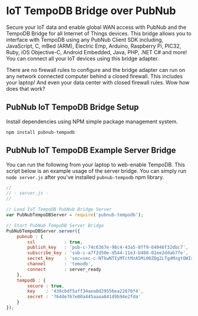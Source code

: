 # IoT TempoDB Bridge over PubNub

Secure your IoT data and enable global WAN access with PubNub and
the TempoDB Bridge for all Internet of Things devices.
This bridge allows you to interface with TempoDB using any PubNub
Client SDK including, JavaScript, C, mBed (ARM), Electric Emp,
Arduino, Raspberry Pi, PIC32, Ruby, iOS Objective-C, Android Embedded,
Java, PHP, .NET C# and more!
You can connect all your IoT devices using this bridge adapter.

There are no firewall rules to configure and the bridge adapter can
run on any network connected computer behind a closed firewall.
This includes your laptop!
And even your data center with closed firewall rules.
Wow how does that work?

## PubNub IoT TempoDB Bridge Setup

Install dependencies using NPM simple package management system.

```
npm install pubnub-tempodb
```

## PubNub IoT TempoDB Example Server Bridge

You can run the following from your laptop to web-enable TempoDB.
This script below is an example usage of the server bridge.
You can simply run `node server.js` after you've installed
`pubnub-tempodb` npm library.

```javascript
//
// - server.js -
//

// Load IoT TempoDB PubNub Bridge Server
var PubNubTempoDBServer = require('pubnub-tempodb');

// Start PubNub TempoDB Server Bridge
PubNubTempoDBServer.server({
    pubnub : {
        ssl           : true,
        publish_key   : 'pub-c-74c6367e-98c4-43a5-8ff9-64946f32dbc7',
        subscribe_key : 'sub-c-a7f2d50e-d544-11e3-b488-02ee2ddab7fe',
        secret_key    : 'sec=sec-c-NTkwNTIyMTctMzA5Mi00ZDg2LTg4MzgtOWIxMDJiNDM2MTFj',
        channel       : 'temodb',
        connect       : server_ready
    },
    tempodb : {
        secure : true,
        key    : '438cbdf5aff34aea8d29556ea22670f4', 
        secret : '764de767e00a445aaaa841d9b94e2fda'
    }
});
```

